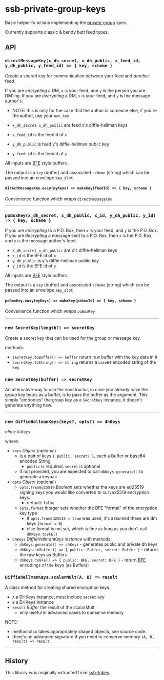 # ssb-private-group-keys

Basic helper functions implementing the [private-group] spec.

Currently supports classic & bendy butt feed types.

## API

### `directMessageKey(x_dh_secret, x_dh_public, x_feed_id, y_dh_public, y_feed_id) => { key, scheme }`

Create a shared key for communication between your feed and _another_ feed.

If you are _encrypting_ a DM, `x` is your feed, and `y` is the person you are DM'ing.
If you are _decrypting_ a DM, `x` is your feed, and `y` is the message author's.
  - NOTE: this is only for the case that the author is someone else, if you're the author, use your `own_key`

- `x_dh_secret`, `x_dh_public` are feed x's diffie-hellman keys
- `x_feed_id` is the feedId of `x`
- `y_dh_public` is feed y's diffie-hellman public key
- `y_feed_id` is the feedId of `y`

All inputs are [BFE] style buffers.

The output is a `key` (buffer) and associated `scheme` (string) which can be passed into an envelope `key_slot`


#### `directMessageKey.easy(myKeys) => makeKey(feedId) => { key, scheme }`

Convenience function which wraps `directMessageKey`

---

### `poBoxKey(x_dh_secret, x_dh_public, x_id, y_dh_public, y_id) => { key, scheme }`

If you are _encrypting_ to a P.O. Box, then `x` is your feed, and `y` is the P.O. Box.
If you are _decrypting_ a message sent to a P.O. Box, then `x` is the P.O. Box, and `y` is the message author's feed.

- `x_dh_secret`, `x_dh_public` are x's diffie-hellman keys
- `x_id` is the BFE id of `x`
- `y_dh_public` is y's diffie-hellman public key
- `y_id` is the BFE id of `y`

All inputs are [BFE] style buffers.

The output is a `key` (buffer) and associated `scheme` (string) which can be passed into an envelope `key_slot`


#### `poBoxKey.easy(myKeys) => makeKey(poboxId) => { key, scheme }`

Convenience function which wraps `poBoxKey`


---

### `new SecretKey(length?) => secretKey`

Create a secret key that can be used for the group or message key.

methods:
- `secretKey.toBuffer() => buffer` return raw buffer with the key data in it
- `secretKey.toString() => string` returns a `base64` encoded string of the key

### `new SecretKey(buffer) => secretKey`

An alternative way to use the constructor, in case you already have the group
key bytes as a buffer, is to pass the buffer as the argument. This simply
"embodies" the group key as a `SecretKey` instance, it doesn't generate anything
new.

---

### `new DiffieHellmanKeys(keys?, opts?) => dhKeys`

_alias: `DHKeys`_

where:
- `keys` *Object* (optional)
    - is a pair of keys `{ public, secret? }`, each a Buffer or base64 encoded String
        - `public` is required, `secret` is optional
    - if not provided, you are expected to call `dhKeys.generate()` to generate a keypair
- `opts` *Object* (optional)
    - `opts.fromEd25519` *Boolean* sets whether the keys are ed25519 signing keys you would like converted to curve25519 encryption keys.
        - default: `false`
    - `opts.format` *Integer* sets whether the BFE "format" of the encryption key type
        - if `opts.fromEd25519 = true` was used, it's assumed these are dm keys (`format = 0`)
        - else format is not set, which is fine as long as you don't call `dhKeys.toBFE()`
- `dhKeys` *DiffieHellmanKeys instance* with methods:
    - `dhKeys.generate() => dhKeys` - generates public and private dh keys
    - `dhKeys.toBuffer() => { public: Buffer, secret: Buffer }` - returns the raw keys as Buffers
    - `dhKeys.toBFE() => { public: BFE, secret: BFE }` - return [BFE] encodings of the keys (as Buffers)

### `DiffieHellmanKeys.scalarMult(A, B) => result`

A class method for creating shared encryption keys.
- `A` a DHKeys instance, must include `secret` key
- `B` a DHKeys instance
- `result` *Buffer* the result of the scalarMult
    - only useful in advanced cases to conserve memory

NOTE:
- method also takes appropriately shaped objects, see source code.
- there's an advanced signature if you need to conserve memory `(A, B, result) => result`


---

## History

This library was originally extracted from [ssb-tribes].

[private-group]: https://github.com/ssbc/private-group-spec
[ssb-tribes]: https://github.com/mixmix/ssb-tribes
[BFE]: https://github.com/ssb-ngi-pointer/ssb-binary-field-encodings-spec

